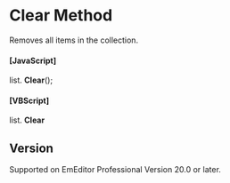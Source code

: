 # Clear Method

Removes all items in the collection.

#### \[JavaScript\]

list. **Clear**();

#### \[VBScript\]

list. **Clear**

## Version

Supported on EmEditor Professional Version 20.0 or later.